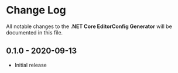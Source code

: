 # Change Log

All notable changes to the **.NET Core EditorConfig Generator** will be documented in this file.

## 0.1.0 - 2020-09-13

* Initial release
